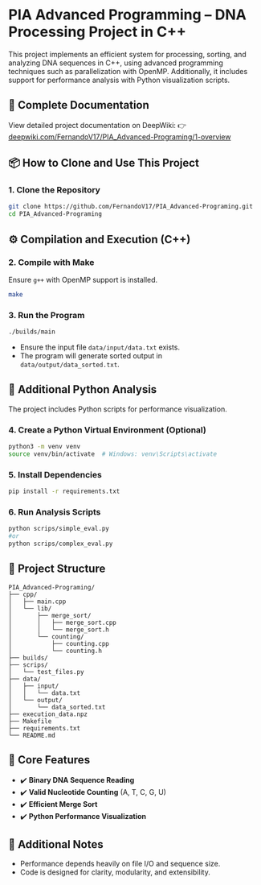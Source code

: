
# PIA Advanced Programming – DNA Processing Project in C++

This project implements an efficient system for processing, sorting, and analyzing DNA sequences in C++, using advanced programming techniques such as parallelization with OpenMP. Additionally, it includes support for performance analysis with Python visualization scripts.

## 📘 Complete Documentation

View detailed project documentation on DeepWiki:
👉 [deepwiki.com/FernandoV17/PIA_Advanced-Programing/1-overview](https://deepwiki.com/FernandoV17/PIA_Advanced-Programing/1-overview)

## 📦 How to Clone and Use This Project

### 1. Clone the Repository
```bash
git clone https://github.com/FernandoV17/PIA_Advanced-Programing.git
cd PIA_Advanced-Programing
```

## ⚙️ Compilation and Execution (C++)

### 2. Compile with Make
Ensure `g++` with OpenMP support is installed.
```bash
make
```

### 3. Run the Program
```bash
./builds/main
```
- Ensure the input file `data/input/data.txt` exists.
- The program will generate sorted output in `data/output/data_sorted.txt`.

## 🐍 Additional Python Analysis

The project includes Python scripts for performance visualization.

### 4. Create a Python Virtual Environment (Optional)
```bash
python3 -m venv venv
source venv/bin/activate  # Windows: venv\Scripts\activate
```

### 5. Install Dependencies
```bash
pip install -r requirements.txt
```

### 6. Run Analysis Scripts
```bash
python scrips/simple_eval.py
#or
python scrips/complex_eval.py
```

## 📂 Project Structure
```
PIA_Advanced-Programing/
├── cpp/
│   ├── main.cpp
│   └── lib/
│       ├── merge_sort/
│       │   ├── merge_sort.cpp
│       │   └── merge_sort.h
│       └── counting/
│           ├── counting.cpp
│           └── counting.h
├── builds/
├── scrips/
│   └── test_files.py
├── data/
│   ├── input/
│   │   └── data.txt
│   └── output/
│       └── data_sorted.txt
├── execution_data.npz
├── Makefile
├── requirements.txt
└── README.md
```

## 🧪 Core Features
- ✔️ **Binary DNA Sequence Reading**
- ✔️ **Valid Nucleotide Counting** (A, T, C, G, U)
- ✔️ **Efficient Merge Sort**
- ✔️ **Python Performance Visualization**

## 📌 Additional Notes
- Performance depends heavily on file I/O and sequence size.
- Code is designed for clarity, modularity, and extensibility.
